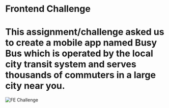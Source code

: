 # Frontend Challenge 
# This assignment/challenge asked us to create a mobile app named Busy Bus which is operated by the local city transit system and serves thousands of commuters in a large city near you. 
![FE Challenge](https://user-images.githubusercontent.com/35229155/58576967-533fad80-81fa-11e9-90e3-7fb1eba3654e.png)

